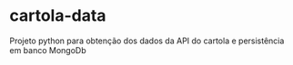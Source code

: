 # cartola-data

Projeto python para obtenção dos dados da API do cartola e persistência em banco MongoDb
